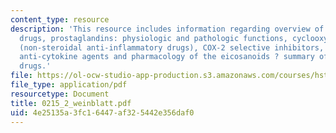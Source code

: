```yaml
---
content_type: resource
description: 'This resource includes information regarding overview of anti-inflammatory
  drugs, prostaglandins: physiologic and pathologic functions, cyclooxygenase, NSAIDs
  (non-steroidal anti-inflammatory drugs), COX-2 selective inhibitors, glucocorticoids,
  anti-cytokine agents and pharmacology of the eicosanoids ? summary of important
  drugs.'
file: https://ol-ocw-studio-app-production.s3.amazonaws.com/courses/hst-151-principles-of-pharmacology-spring-2005/4e25135a3fc16447af325442e356daf0_0215_2_weinblatt.pdf
file_type: application/pdf
resourcetype: Document
title: 0215_2_weinblatt.pdf
uid: 4e25135a-3fc1-6447-af32-5442e356daf0
---
```

